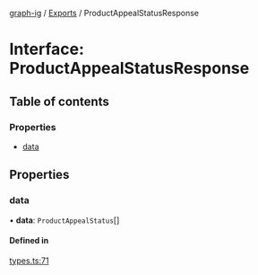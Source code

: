 [graph-ig](../README.md) / [Exports](../modules.md) / ProductAppealStatusResponse

# Interface: ProductAppealStatusResponse

## Table of contents

### Properties

- [data](ProductAppealStatusResponse.md#data)

## Properties

### data

• **data**: `ProductAppealStatus`[]

#### Defined in

[types.ts:71](https://github.com/ucig/graph-ig/blob/ce5df35/src/types.ts#L71)
